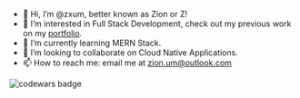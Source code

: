 - 👋 Hi, I’m @zxum, better known as Zion or Z! 
- 👀 I’m interested in Full Stack Development, check out my previous work on my [portfolio](https://zxum.github.io).
- 🌱 I’m currently learning MERN Stack.
- 💞️ I’m looking to collaborate on Cloud Native Applications.
- 📫 How to reach me: email me at zion.um@outlook.com

![codewars badge](https://www.codewars.com/users/zxum/badges/small)
<!---
zxum/zxum is a ✨ special ✨ repository because its `README.md` (this file) appears on your GitHub profile.
You can click the Preview link to take a look at your changes.
--->
